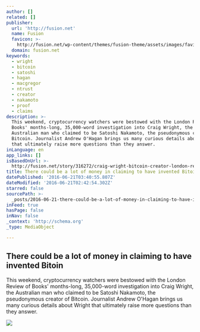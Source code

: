 ```yaml
---
author: []
related: []
publisher:
  url: 'http://fusion.net'
  name: Fusion
  favicon: >-
    http://fusion.net/wp-content/themes/fusion-theme/assets/images/favicons/favicon.ico?v=1462067892199
  domain: fusion.net
keywords:
  - wright
  - bitcoin
  - satoshi
  - hagan
  - macgregor
  - ntrust
  - creator
  - nakamoto
  - proof
  - claims
description: >-
  This weekend, cryptocurrency watchers were bestowed with the London Review of
  Books' months-long, 35,000-word investigation into Craig Wright, the
  Australian man who claimed to be Satoshi Nakamoto, the pseudonymous creator of
  Bitcoin. Journalist Andrew O'Hagan brings us many curious details about Wright
  that ultimately raise more questions than they answer.
inLanguage: en
app_links: []
isBasedOnUrl: >-
  http://fusion.net/story/316272/craig-wright-bitcoin-creator-london-review-of-books/
title: There could be a lot of money in claiming to have invented Bitoin
datePublished: '2016-06-21T03:40:55.807Z'
dateModified: '2016-06-21T02:42:54.302Z'
starred: false
sourcePath: >-
  _posts/2016-06-21-there-could-be-a-lot-of-money-in-claiming-to-have-invented-b.md
inFeed: true
hasPage: false
inNav: false
_context: 'http://schema.org'
_type: MediaObject

---
```

<article style=""><h1>There could be a lot of money in claiming to have invented Bitoin</h1><p>This weekend, cryptocurrency watchers were bestowed with the London Review of Books' months-long, 35,000-word investigation into Craig Wright, the Australian man who claimed to be Satoshi Nakamoto, the pseudonymous creator of Bitcoin. Journalist Andrew O'Hagan brings us many curious details about Wright that ultimately raise more questions than they answer.</p><img src="http://i2.wp.com/fusion.net/wp-content/uploads/2016/06/160620-craig-wright.png?resize=1200%2C630&amp;quality=80&amp;strip=all" /></article>